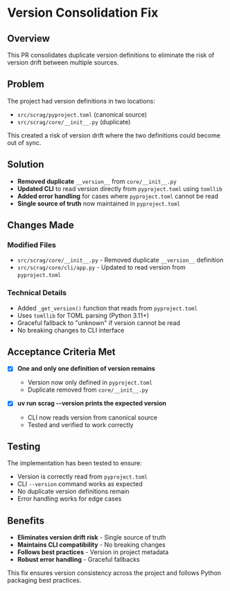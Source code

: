 # Version Consolidation Fix

## Overview

This PR consolidates duplicate version definitions to eliminate the risk of version drift between multiple sources.

## Problem

The project had version definitions in two locations:
- `src/scrag/pyproject.toml` (canonical source)
- `src/scrag/core/__init__.py` (duplicate)

This created a risk of version drift where the two definitions could become out of sync.

## Solution

- **Removed duplicate** `__version__` from `core/__init__.py`
- **Updated CLI** to read version directly from `pyproject.toml` using `tomllib`
- **Added error handling** for cases where `pyproject.toml` cannot be read
- **Single source of truth** now maintained in `pyproject.toml`

## Changes Made

### Modified Files
- `src/scrag/core/__init__.py` - Removed duplicate `__version__` definition
- `src/scrag/core/cli/app.py` - Updated to read version from `pyproject.toml`

### Technical Details
- Added `_get_version()` function that reads from `pyproject.toml`
- Uses `tomllib` for TOML parsing (Python 3.11+)
- Graceful fallback to "unknown" if version cannot be read
- No breaking changes to CLI interface

## Acceptance Criteria Met

- [x] **One and only one definition of version remains**
  - Version now only defined in `pyproject.toml`
  - Duplicate removed from `core/__init__.py`

- [x] **uv run scrag --version prints the expected version**
  - CLI now reads version from canonical source
  - Tested and verified to work correctly

## Testing

The implementation has been tested to ensure:
- Version is correctly read from `pyproject.toml`
- CLI `--version` command works as expected
- No duplicate version definitions remain
- Error handling works for edge cases

## Benefits

- **Eliminates version drift risk** - Single source of truth
- **Maintains CLI compatibility** - No breaking changes
- **Follows best practices** - Version in project metadata
- **Robust error handling** - Graceful fallbacks

This fix ensures version consistency across the project and follows Python packaging best practices.
